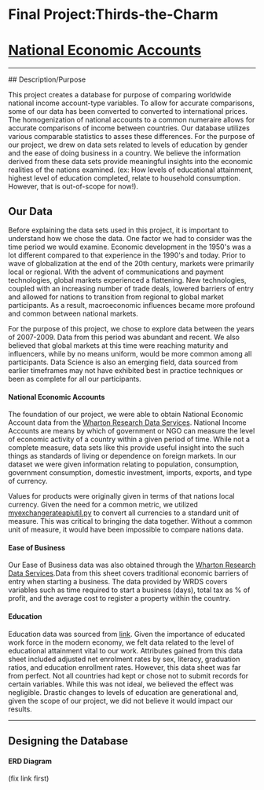 # Final Project:Thirds-the-Charm
# <u>National Economic Accounts</u>
<hr> </hr>
## Description/Purpose

This project creates a database for purpose of comparing  worldwide national income account-type variables. To allow for accurate comparisons, some of our data has been converted to  converted to international prices. The homogenization of national accounts to a common numeraire allows for accurate comparisons of income between countries. Our database utilizes various comparable statistics to asses these differences. For the purpose of our project, we drew on data sets related to levels of education by gender and the ease of doing business in a country. We believe the information derived from these data sets provide meaningful insights into the economic realities of the nations examined. (ex: How levels of educational attainment, highest level of education completed, relate to household consumption. However, that is out-of-scope for now!).

## Our Data

Before explaining the data sets used in this project, it is important to understand how we chose the data. One factor we had to consider was the time period we would examine. Economic development in the 1950's was a lot different compared to that experience in the 1990's and today. Prior to wave of globalization at the end of the 20th century, markets were primarily local or regional. With the advent of communications and payment technologies, global markets experienced a flattening. New technologies, coupled with an increasing number of trade deals, lowered barriers of entry and allowed for nations to transition from regional to global market  participants. As a result, macroeconomic influences became more profound and common between national markets.

For the purpose of this project, we chose to explore data between the years of 2007-2009. Data from this period was abundant and recent. We also believed that global markets at this time were reaching maturity and influencers, while by no means uniform, would be more common among all participants. Data Science is also an emerging field, data sourced from earlier timeframes may not have exhibited best in practice techniques or been as complete for all our participants.    

#### National Economic Accounts

The foundation of our project, we were able to obtain National Economic Account data from the [Wharton Research Data Services](https://wrds-www.wharton.upenn.edu/pages/). National Income Accounts are means by which of government or NGO can measure the level of economic activity of a country within a given period of time. While not a complete measure, data sets like this provide useful insight into the such things as standards of living or dependence on foreign markets. In our dataset we were given information relating to population, consumption, government consumption, domestic investment, imports, exports, and type of currency.

Values for products were originally given in terms of that nations local currency. Given the need for a common metric, we utilized [myexchangerateapiutil.py](myexchangerateapiutil.py) to convert all currencies to a standard unit of measure. This was critical to bringing the data together. Without a common unit of measure, it would have been impossible to compare nations data.   


#### Ease of Business

Our Ease of Business data was also obtained through the [Wharton Research Data Services](https://wrds-www.wharton.upenn.edu/pages/).Data from this sheet covers traditional economic barriers of entry when starting a business. The data provided by WRDS covers variables such as time required to start a business (days), total tax as % of profit, and the average cost to register a property within the country.  

#### Education

Education data was sourced from [link](Iforgetwhereexactly.com). Given the importance of educated work force in the modern economy, we felt data related to the level of educational attainment vital to our work. Attributes gained from this data sheet included adjusted net enrolment rates by sex, literacy, graduation ratios, and education enrollment rates. However, this data sheet was far from perfect. Not all countries had kept or chose not to submit records for certain variables. While this was not ideal, we believed the effect was negligible. Drastic changes to levels of education are generational and, given the scope of our project, we did not believe it would impact our results.

----
  ## Designing the Database



#### ERD Diagram

(fix link first)
